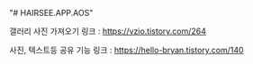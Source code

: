"# HAIRSEE.APP.AOS" 

갤러리 사진 가져오기 링크 :
https://vzio.tistory.com/264

사진, 텍스트등 공유 기능 링크 :
https://hello-bryan.tistory.com/140
